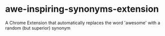 awe-inspiring-synonyms-extension
================================

A Chrome Extension that automatically replaces the word 'awesome' with a random (but superior) synonym
